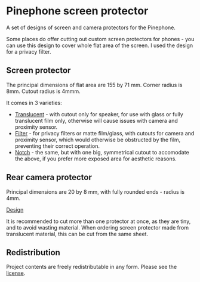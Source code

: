 # Pinephone screen protector

A set of designs of screen and camera protectors for the Pinephone.

Some places do offer cutting out custom screen protectors for phones -
you can use this design to cover whole flat area of the screen.
I used the design for a privacy filter.

## Screen protector
The principal dimensions of flat area are 155 by 71 mm. Corner radius is 8mm. Cutout radius is 4mmm.

It comes in 3 varieties:
- [Translucent](screen_protector_translucent.svg) - with cutout only for speaker, for use with glass or fully translucent film only,
  otherwise will cause issues with camera and proximity sensor.
- [Filter](screen_protector_filter.svg) - for privacy filters or matte film/glass, with cutouts for camera and proximity sensor,
  which would otherwise be obstructed by the film, preventing their correct operation.
- [Notch](screen_protector_notch.svg) - the same, but with one big, symmetrical cutout to accomodate the above,
  if you prefer more exposed area for aesthetic reasons.

## Rear camera protector
Principal dimensions are 20 by 8 mm, with fully rounded ends - radius is 4mm.

[Design](camera_protector.svg)

It is recommended to cut more than one protector at once, as they are tiny, and to avoid wasting material.
When ordering screen protector made from translucent material, this can be cut from the same sheet.

## Redistribution

Project contents are freely redistributable in any form. Please see the [license](LICENSE).
